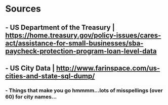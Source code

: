 # Sources
## - US Department of the Treasury | https://home.treasury.gov/policy-issues/cares-act/assistance-for-small-businesses/sba-paycheck-protection-program-loan-level-data
## - US City Data | http://www.farinspace.com/us-cities-and-state-sql-dump/
### - Things that make you go hmmmm...lots of misspellings (over 60) for city names...
